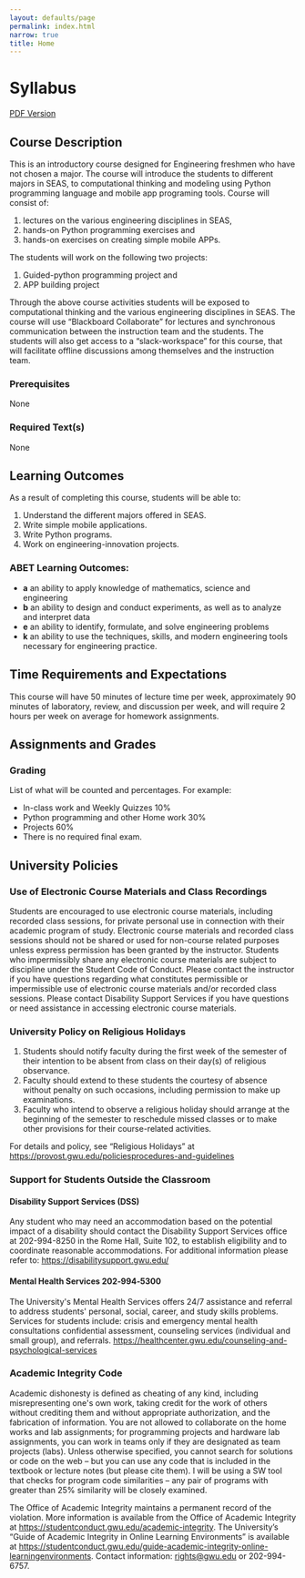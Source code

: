 ```yaml
---
layout: defaults/page
permalink: index.html
narrow: true
title: Home
---
```

# Syllabus
<a href="{{ site.baseurl }}{% link APSc1001_Fall2020_SyllabusDraft.pdf %}" target="_blank">
    PDF Version
</a>

## Course Description
This is an introductory course designed for Engineering freshmen who have not chosen a major. The course will introduce the students to different majors in SEAS, to computational thinking and modeling using Python programming language and mobile app programing tools. Course will consist of:
1. lectures on the various engineering disciplines in SEAS,
2. hands-on Python programming exercises and
3. hands-on exercises on creating simple mobile APPs.

The students will work on the following two projects:
1. Guided-python programming project and
2. APP building project

Through the above course activities students will be exposed to computational thinking and the various engineering disciplines in SEAS. The course will use “Blackboard Collaborate” for lectures and synchronous communication between the instruction team and the students. The students will also get access to a “slack-workspace” for this course, that will facilitate offline discussions among themselves and the instruction team.

### Prerequisites
None

### Required Text(s)
None

## Learning Outcomes
As a result of completing this course, students will be able to:
1. Understand the different majors offered in SEAS.
2. Write simple mobile applications.
3. Write Python programs.
4. Work on engineering-innovation projects.

### ABET Learning Outcomes:
- **a** an ability to apply knowledge of mathematics, science and engineering
- **b** an ability to design and conduct experiments, as well as to analyze and interpret data
- **e** an ability to identify, formulate, and solve engineering problems
- **k** an ability to use the techniques, skills, and modern engineering tools necessary for engineering practice.

## Time Requirements and Expectations
This course will have 50 minutes of lecture time per week, approximately 90 minutes of laboratory, review, and discussion per week, and will require 2 hours per week on average for homework assignments.

## Assignments and Grades
### Grading
List of what will be counted and percentages. For example:
- In-class work and Weekly Quizzes 10%
- Python programming and other Home work 30%
- Projects 60%
- There is no required final exam.

## University Policies
### Use of Electronic Course Materials and Class Recordings
Students are encouraged to use electronic course materials, including recorded class sessions, for private personal use in connection with their academic program of study. Electronic course materials and recorded class sessions should not be shared or used for non-course related purposes unless express permission has been granted by the instructor. Students who impermissibly share any electronic course materials are subject to discipline under the Student Code of Conduct. Please contact the instructor if you have questions regarding what constitutes permissible or impermissible use of electronic course materials and/or recorded class sessions. Please contact Disability Support Services if you have questions or need assistance in accessing electronic course materials.

### University Policy on Religious Holidays
1. Students should notify faculty during the first week of the semester of their intention to be absent from class on their day(s) of religious observance.
2. Faculty should extend to these students the courtesy of absence without penalty on such occasions, including permission to make up examinations.
3. Faculty who intend to observe a religious holiday should arrange at the beginning of the semester to reschedule missed classes or to make other provisions for their course-related activities.

For details and policy, see “Religious Holidays” at https://provost.gwu.edu/policiesprocedures-and-guidelines

### Support for Students Outside the Classroom
#### Disability Support Services (DSS)
Any student who may need an accommodation based on the potential impact of a disability should contact the Disability Support Services office at 202-994-8250 in the Rome Hall, Suite 102, to establish eligibility and to coordinate reasonable accommodations. For additional information please refer to: https://disabilitysupport.gwu.edu/

#### Mental Health Services 202‐994‐5300
The University's Mental Health Services offers 24/7 assistance and referral to address students' personal, social, career, and study skills problems. Services for students include: crisis and emergency mental health consultations confidential assessment, counseling services (individual and small group), and referrals. https://healthcenter.gwu.edu/counseling-and-psychological-services

### Academic Integrity Code
Academic dishonesty is defined as cheating of any kind, including misrepresenting one's own work, taking credit for the work of others without crediting them and without appropriate authorization, and the fabrication of information. You are not allowed to collaborate on the home works and lab assignments; for programming projects and hardware lab assignments, you can work in teams only if they are designated as team projects (labs). Unless otherwise specified, you cannot search for solutions or code on the web – but you can use any code that is included in the textbook or lecture notes (but please cite them). I will be using a SW tool that checks for program code similarities – any pair of programs with greater than 25% similarity will be closely examined.

The Office of Academic Integrity maintains a permanent record of the violation. More information is available from the Office of Academic Integrity at https://studentconduct.gwu.edu/academic-integrity. The University’s “Guide of Academic Integrity in Online Learning Environments” is available at https://studentconduct.gwu.edu/guide-academic-integrity-online-learningenvironments. Contact information: rights@gwu.edu or 202-994-6757.


